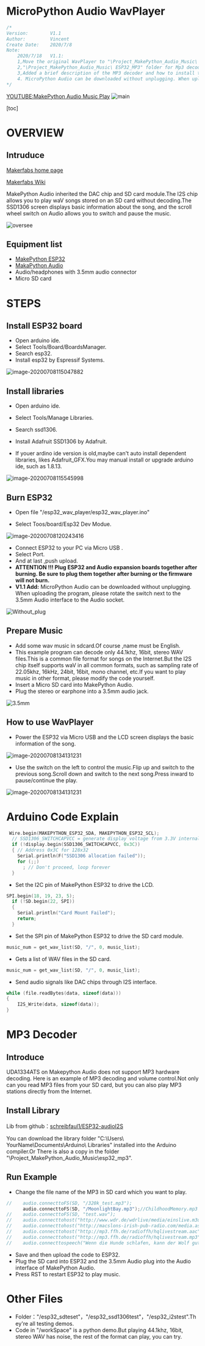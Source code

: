 # MicroPython Audio WavPlayer

```c++
/*
Version:		V1.1
Author:			Vincent
Create Date:	2020/7/8
Note:
	2020/7/18	V1.1: 
	1,Move the original WavPlayer to "\Project_MakePython_Audio_Music\ ESP32_wav_player"
	2,"\Project_MakePython_Audio_Music\ ESP32_MP3" folder for Mp3 decoding instance and volume control instance.
	3,Added a brief description of the MP3 decoder and how to install the library.
	4. MicroPython Audio can be downloaded without unplugging. When uploading the program, please rotate the switch next to the 3.5mm Audio interface to the Audio socket.
*/
```

[YOUTUBE:MakePython Audio Music Play](https://www.youtube.com/watch?v=0urJ_uxfW0k&feature=youtu.be)
![main](md_pic/main.JPG)

[toc]

# OVERVIEW

## Intruduce

[Makerfabs home page](https://www.makerfabs.com/)

[Makerfabs Wiki](https://makerfabs.com/wiki/index.php?title=Main_Page)

MakePython Audio inherited the DAC chip and SD card module.The I2S chip allows you to play waV songs stored on an SD card without decoding.The SSD1306 screen displays basic information about the song, and the scroll wheel switch on Audio allows you to switch and pause the music.



![oversee](md_pic/oversee.png)

## Equipment list

- [MakePython ESP32](https://www.makerfabs.com/wiki/index.php?title=MakePython_ESP32)
- [MakaPython Audio](https://www.makerfabs.com/wiki/index.php?title=MakaPython_Audio)
- Audio/headphones with 3.5mm audio connector
- Micro SD card



# STEPS

## Install ESP32 board

- Open arduino ide.
- Select Tools/Board/BoardsManager.
- Search esp32.
- Install esp32 by Espressif Systems.

![image-20200708115047882](md_pic/image-20200708115047882.png)

## Install libraries

- Open arduino ide.
- Select Tools/Manage Libraries.
- Search ssd1306.

- Install Adafruit SSD1306 by Adafruit.

- If youer ardino ide version is old,maybe can't auto install dependent libraries, likes Adafruit_GFX.You may manual install or upgrade arduino ide, such as 1.8.13.



![image-20200708115545998](md_pic/image-20200708115545998.png)

## Burn ESP32

- Open file "/esp32_wav_player/esp32_wav_player.ino"

- Select Toos/board/Esp32 Dev Modue.

![image-20200708120243416](md_pic/image-20200708120243416.png)

- Connect ESP32 to your PC via Micro USB .
- Select Port.
- And at last ,push upload.
- **ATTENTION !!! Plug ESP32 and Audio expansion boards together after burning. Be sure to plug them together after burning or the firmware will not burn.** 
- **V1.1 Add:**	MicroPython Audio can be downloaded without unplugging. When uploading the program, please rotate the switch next to the 3.5mm Audio interface to the Audio socket.

![Without_plug](md_pic\Without_plug.png)

## Prepare Music

- Add some wav music in sdcard.Of course ,name must be English.
- This example program can decode only 44.1khz, 16bit, stereo WAV files.This is a common file format for songs on the Internet.But the I2S chip itself supports waV in all common formats, such as sampling rate of 22.05khz, 16kHz, 24bit, 16bit, mono channel, etc.If you want to play music in other format, please modify the code yourself.
- Insert a Micro SD card into MakePython Audio.
- Plug the stereo or earphone into a 3.5mm audio jack.

![3.5mm](md_pic/3.5mm.JPG)

  

## How to use WavPlayer

- Power the ESP32 via Micro USB and the LCD screen displays the basic information of the song.

![image-20200708134131231](md_pic/music_info.JPG)

- Use the switch on the left to control the music.Flip up and switch to the previous song.Scroll down and switch to the next song.Press inward to pause/continue the play.

![image-20200708134131231](md_pic/image-20200708134131231.png)

# Arduino Code Explain

```c++
 Wire.begin(MAKEPYTHON_ESP32_SDA, MAKEPYTHON_ESP32_SCL);
  // SSD1306_SWITCHCAPVCC = generate display voltage from 3.3V internally
  if (!display.begin(SSD1306_SWITCHCAPVCC, 0x3C))
  { // Address 0x3C for 128x32
    Serial.println(F("SSD1306 allocation failed"));
    for (;;)
      ; // Don't proceed, loop forever
  }
```

- Set the I2C pin of MakePython ESP32 to drive the LCD.

```c++
SPI.begin(18, 19, 23, 5);
  if (!SD.begin(22, SPI))
  {
    Serial.println("Card Mount Failed");
    return;
  }
```

- Set the SPI pin of MakePython ESP32 to drive the SD card module.
```c++
music_num = get_wav_list(SD, "/", 0, music_list);
```
- Gets a list of WAV files in the SD card.

```c++
music_num = get_wav_list(SD, "/", 0, music_list);
```
- Send audio signals like DAC chips through I2S interface.

```c++
while (file.readBytes(data, sizeof(data)))
{
    I2S_Write(data, sizeof(data));
}
```

# MP3 Decoder

## Introduce

UDA1334ATS on Makepython Audio does not support MP3 hardware decoding. Here is an example of MP3 decoding and volume control.Not only can you read MP3 files from your SD card, but you can also play MP3 stations directly from the Internet.

## Install Library

Lib from github：[schreibfaul1/ESP32-audioI2S](https://github.com/schreibfaul1/ESP32-audioI2S/)

You can download the library folder "C:\Users\ YourName\Documents\Arduino\ Libraries" installed into the Arduino compiler.Or There is also a copy in the folder "\Project_MakePython_Audio_Music\esp32_mp3\".

## Run Example

- Change the file name of the MP3 in SD card which you want to play.

```c++
//    audio.connecttoFS(SD, "/320k_test.mp3");
      audio.connecttoFS(SD, "/MoonlightBay.mp3");//ChildhoodMemory.mp3  //MoonRiver.mp3
//    audio.connecttoFS(SD, "test.wav");
//    audio.connecttohost("http://www.wdr.de/wdrlive/media/einslive.m3u");
//    audio.connecttohost("http://macslons-irish-pub-radio.com/media.asx");
//    audio.connecttohost("http://mp3.ffh.de/radioffh/hqlivestream.aac"); //  128k aac
//    audio.connecttohost("http://mp3.ffh.de/radioffh/hqlivestream.mp3"); //  128k mp3
//    audio.connecttospeech("Wenn die Hunde schlafen, kann der Wolf gut Schafe stehlen.", "de");
```

- Save and then upload the code to ESP32.
- Plug the SD card into ESP32 and the 3.5mm Audio plug into the Audio interface of MakePython Audio.
- Press RST to restart ESP32 to play music.



# Other Files

- Folder："/esp32_sdteset"，"/esp32_ssd1306test"，"/esp32_i2stest".They're all testing demos.
- Code in "/workSpace" is a python demo.But playing 44.1khz, 16bit, stereo WAV has noise, the rest of the format can play, you can try.
